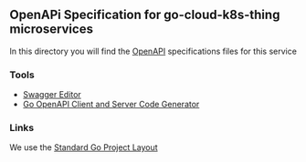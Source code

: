 ## OpenAPi Specification for go-cloud-k8s-thing microservices

In this directory you will find the [OpenAPI](https://github.com/OAI/OpenAPI-Specification/blob/main/versions/3.0.0.md)
specifications files for this service

### Tools

+ [Swagger Editor](https://swagger.io/tools/swagger-editor/)
+ [Go OpenAPI Client and Server Code Generator](https://github.com/deepmap/oapi-codegen)

### Links

We use the [Standard Go Project Layout](https://github.com/golang-standards/project-layout)
